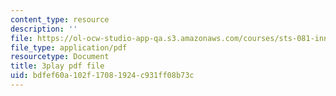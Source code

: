 ```yaml
---
content_type: resource
description: ''
file: https://ol-ocw-studio-app-qa.s3.amazonaws.com/courses/sts-081-innovation-systems-for-science-technology-energy-manufacturing-and-health-spring-2017/bdfef60a102f17081924c931ff08b73c_Rs3Ll0KYfcA.pdf
file_type: application/pdf
resourcetype: Document
title: 3play pdf file
uid: bdfef60a-102f-1708-1924-c931ff08b73c
---
```

